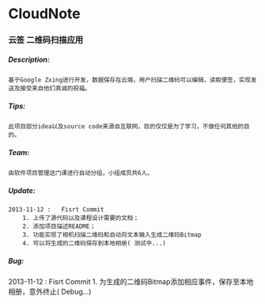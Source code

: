 <h1>CloudNote</h1>

<h3>云签  二维码扫描应用</h3>

<h5>Description: </h5>

	基于Google Zxing进行开发，数据保存在云端，用户扫描二维码可以编辑，读取便签，实现发送及接受来自他们真诚的祝福。

<h5>Tips: </h5>   

	此项目部分idea以及source code来源自互联网，目的仅仅是为了学习，不做任何其他的目的。

<h5>Team: </h5>

	由软件项目管理这门课进行自动分组，小组成员共6人。
	
<h5>Update: </h5>

	2013-11-12 :   Fisrt Commit	
		1. 上传了源代码以及课程设计需要的文档；
		2. 添加项目描述README；
		3. 功能实现了相机扫描二维码和自动将文本输入生成二维码Bitmap
		4. 可以将生成的二维码保存到本地相册( 测试中...)
	
<h5>Bug: </h5>
	2013-11-12 :   Fisrt Commit
		1. 为生成的二维码Bitmap添加相应事件，保存至本地相册，意外终止( Debug...)

